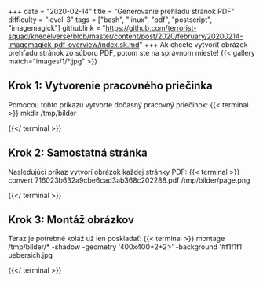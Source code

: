 +++
date = "2020-02-14"
title = "Generovanie prehľadu stránok PDF"
difficulty = "level-3"
tags = ["bash", "linux", "pdf", "postscript", "imagemagick"]
githublink = "https://github.com/terrorist-squad/knedelverse/blob/master/content/post/2020/february/20200214-imagemagick-pdf-overview/index.sk.md"
+++
Ak chcete vytvoriť obrázok prehľadu stránok zo súboru PDF, potom ste na správnom mieste!
{{< gallery match="images/1/*.jpg" >}}

## Krok 1: Vytvorenie pracovného priečinka
Pomocou tohto príkazu vytvorte dočasný pracovný priečinok:
{{< terminal >}}
mkdir /tmp/bilder

{{</ terminal >}}

## Krok 2: Samostatná stránka
Nasledujúci príkaz vytvorí obrázok každej stránky PDF:
{{< terminal >}}
convert 716023b632a9cbe6cad3ab368c202288.pdf /tmp/bilder/page.png

{{</ terminal >}}

## Krok 3: Montáž obrázkov
Teraz je potrebné koláž už len poskladať:
{{< terminal >}}
montage /tmp/bilder/* -shadow -geometry '400x400+2+2>' -background '#f1f1f1' uebersich.jpg

{{</ terminal >}}
